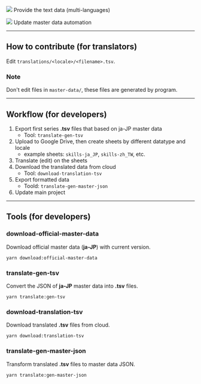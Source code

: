 [![](https://github.com/liveahero-community/translations/workflows/deploy%20gh-pages/badge.svg)](https://github.com/liveahero-community/translations/actions?query=workflow%3A%22deploy+gh-pages%22) Provide the text data (multi-languages)

[![](https://github.com/liveahero-community/translations/workflows/auto%20update/badge.svg)](https://github.com/liveahero-community/translations/actions?query=workflow%3A%22auto+update%22) Update master data automation

---

## How to contribute (for translators)

Edit `translations/<locale>/<filename>.tsv`.

### Note

Don't edit files in `master-data/`, these files are generated by program.

---

## Workflow (for developers)

1. Export first series **.tsv** files that based on ja-JP master data
    * Tool: `translate-gen-tsv`
2. Upload to Google Drive, then create sheets by different datatype and locale
    * example sheets: `skills-ja_JP`, `skills-zh_TW`, etc.
3. Translate (edit) on the sheets
4. Download the translated data from cloud
    * Tool: `download-translation-tsv`
5. Export formatted data
    * Toold: `translate-gen-master-json`
6. Update main project

---

## Tools (for developers)

### download-official-master-data

Download official master data (**ja-JP**) with current version.

```shell
yarn download:official-master-data
```

### translate-gen-tsv

Convert the JSON of **ja-JP** master data into **.tsv** files.

```shell
yarn translate:gen-tsv
```

### download-translation-tsv

Download translated **.tsv** files from cloud.

```shell
yarn download:translation-tsv
```

### translate-gen-master-json

Transform translated **.tsv** files to master data JSON.

```shell
yarn translate:gen-master-json
```
